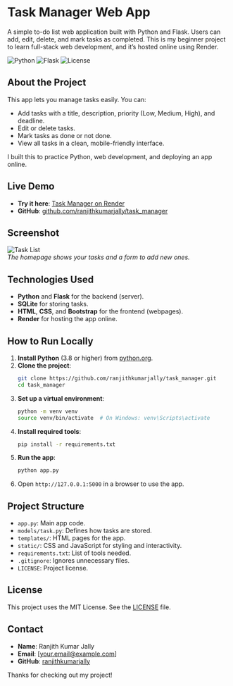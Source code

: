 # Task Manager Web App

A simple to-do list web application built with Python and Flask. Users can add, edit, delete, and mark tasks as completed. This is my beginner project to learn full-stack web development, and it’s hosted online using Render.

![Python](https://img.shields.io/badge/Python-3.8%2B-blue) ![Flask](https://img.shields.io/badge/Flask-2.3.2-green) ![License](https://img.shields.io/badge/License-MIT-yellow)

## About the Project
This app lets you manage tasks easily. You can:
- Add tasks with a title, description, priority (Low, Medium, High), and deadline.
- Edit or delete tasks.
- Mark tasks as done or not done.
- View all tasks in a clean, mobile-friendly interface.

I built this to practice Python, web development, and deploying an app online.

## Live Demo
- **Try it here**: [Task Manager on Render](https://your-render-url.onrender.com)
- **GitHub**: [github.com/ranjithkumarjally/task_manager](https://github.com/ranjithkumarjally/task_manager)

## Screenshot
![Task List](screenshots/task_list.png)  
*The homepage shows your tasks and a form to add new ones.*

## Technologies Used
- **Python** and **Flask** for the backend (server).
- **SQLite** for storing tasks.
- **HTML**, **CSS**, and **Bootstrap** for the frontend (webpages).
- **Render** for hosting the app online.

## How to Run Locally
1. **Install Python** (3.8 or higher) from [python.org](https://www.python.org/downloads/).
2. **Clone the project**:
   ```bash
   git clone https://github.com/ranjithkumarjally/task_manager.git
   cd task_manager
   ```
3. **Set up a virtual environment**:
   ```bash
   python -m venv venv
   source venv/bin/activate  # On Windows: venv\Scripts\activate
   ```
4. **Install required tools**:
   ```bash
   pip install -r requirements.txt
   ```
5. **Run the app**:
   ```bash
   python app.py
   ```
6. Open `http://127.0.0.1:5000` in a browser to use the app.

## Project Structure
- `app.py`: Main app code.
- `models/task.py`: Defines how tasks are stored.
- `templates/`: HTML pages for the app.
- `static/`: CSS and JavaScript for styling and interactivity.
- `requirements.txt`: List of tools needed.
- `.gitignore`: Ignores unnecessary files.
- `LICENSE`: Project license.

## License
This project uses the MIT License. See the [LICENSE](LICENSE) file.

## Contact
- **Name**: Ranjith Kumar Jally
- **Email**: [your.email@example.com]
- **GitHub**: [ranjithkumarjally](https://github.com/ranjithkumarjally)

Thanks for checking out my project!